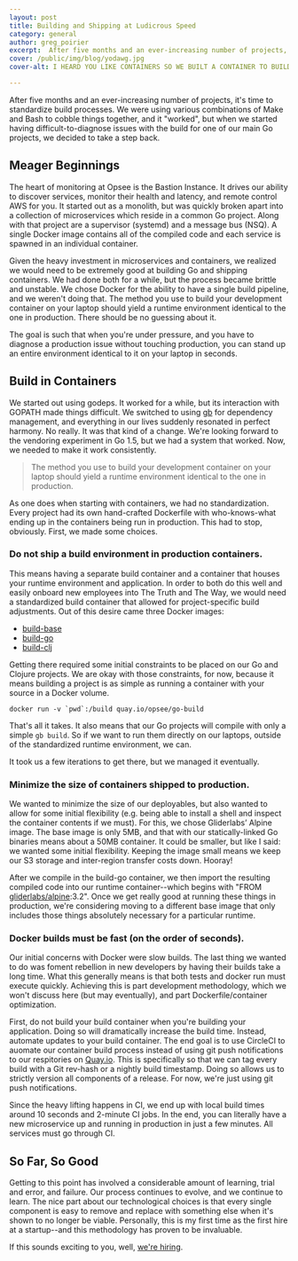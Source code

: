```yaml
---
layout: post
title: Building and Shipping at Ludicrous Speed
category: general
author: greg_poirier
excerpt:  After five months and an ever-increasing number of projects, it's time to standardize build processes. We were using various combinations of Make and Bash to cobble things together, and it "worked" so far, but when we started having difficult-to-diagnose issues with the build for one of our main Go projects, we decided to take a step back.
cover: /public/img/blog/yodawg.jpg
cover-alt: I HEARD YOU LIKE CONTAINERS SO WE BUILT A CONTAINER TO BUILD OUR CONTAINERS

---
```


After five months and an ever-increasing number of projects, it's time to
standardize build processes. We were using various combinations of Make and
Bash to cobble things together, and it "worked", but when we started having
difficult-to-diagnose issues with the build for one of our main Go projects, we
decided to take a step back.

## Meager Beginnings

The heart of monitoring at Opsee is the Bastion Instance.  It drives our
ability to discover services, monitor their health and latency, and remote
control AWS for you. It started out as a monolith, but was quickly broken apart
into a collection of microservices which reside in a common Go project. Along
with that project are a supervisor (systemd) and a message bus (NSQ). A single
Docker image contains all of the compiled code and each service is spawned in
an individual container.

Given the heavy investment in microservices and containers, we realized we
would need to be extremely good at building Go and shipping containers.  We had
done both for a while, but the process became brittle and unstable. We chose
Docker for the ability to have a single build pipeline, and we weren't doing
that. The method you use to build your development container on your laptop
should yield a runtime environment identical to the one in production.  There
should be no guessing about it.

The goal is such that when you're under pressure, and you have to diagnose a
production issue without touching production, you can stand up an entire
environment identical to it on your laptop in seconds.

## Build in Containers

We started out using godeps. It worked for a while, but its interaction with
GOPATH made things difficult. We switched to using [gb](https://getgb.io/) for
dependency management, and everything in our lives suddenly resonated in
perfect harmony.  No really. It was that kind of a change. We're looking
forward to the vendoring experiment in Go 1.5, but we had a system that worked.
Now, we needed to make it work consistently.

> The method you use to build your development container on your laptop should yield a runtime environment identical to the one in production.

As one does when starting with containers, we had no standardization. Every
project had its own hand-crafted Dockerfile with who-knows-what ending up in
the containers being run in production. This had to stop, obviously. First, we
made some choices.

### Do not ship a build environment in production containers.

This means having a separate build container and a container that houses your
runtime environment and application. In order to both do this well and easily
onboard new employees into The Truth and The Way, we would need a standardized
build container that allowed for project-specific build adjustments. Out of this
desire came three Docker images:

* [build-base](https://github.com/opsee/build-base)
* [build-go](https://github.com/opsee/build-go)
* [build-clj](https://github.com/opsee/build-clj)

Getting there required some initial constraints to be placed on our
Go and Clojure projects. We are okay with those constraints, for now,
because it means building a project is as simple as running a container
with your source in a Docker volume.

```
docker run -v `pwd`:/build quay.io/opsee/go-build
```

That's all it takes. It also means that our Go projects will compile with only
a simple ```gb build```. So if we want to run them directly on our laptops,
outside of the standardized runtime environment, we can.

It took us a few iterations to get there, but we managed it eventually.

### Minimize the size of containers shipped to production.

We wanted to minimize the size of our deployables, but also wanted to allow for
some initial flexibility (e.g. being able to install a shell and inspect the
container contents if we must). For this, we chose Gliderlabs’ Alpine image.
The base image is only 5MB, and that with our statically-linked Go binaries
means about a 50MB container. It could be smaller, but like I said: we wanted
some initial flexibility.  Keeping the image small means we keep our S3 storage
and inter-region transfer costs down. Hooray!

After we compile in the build-go container, we then import the resulting
compiled code into our runtime container--which begins with "FROM
[gliderlabs/alpine](https://github.com/gliderlabs/docker-alpine):3.2". Once we
get really good at running these things in production, we're considering
moving to a different base image that only includes those things absolutely
necessary for a particular runtime.

### Docker builds must be fast (on the order of seconds).

Our initial concerns with Docker were slow builds. The last thing we wanted to
do was foment rebellion in new developers by having their builds take a long
time. What this generally means is that both tests and docker run must execute
quickly. Achieving this is part development methodology, which we won't discuss
here (but may eventually), and part Dockerfile/container optimization.

First, do not build your build container when you're building your application.
Doing so will dramatically increase the build time. Instead, automate updates
to your build container. The end goal is to use CircleCI to auomate our
container build process instead of using git push notifications to our
respitories on [Quay.io](https://quay.io/). This is specifically so that we can
tag every build with a Git rev-hash or a nightly build timestamp. Doing so
allows us to strictly version all components of a release. For now, we're just
using git push notifications.

Since the heavy lifting happens in CI, we end up with local build times around
10 seconds and 2-minute CI jobs. In the end, you can literally have a new
microservice up and running in production in just a few minutes. All services
must go through CI.

## So Far, So Good

Getting to this point has involved a considerable amount of learning, trial and
error, and failure. Our process continues to evolve, and we continue to learn.
The nice part about our technological choices is that every single component is
easy to remove and replace with something else when it's shown to no longer be
viable. Personally, this is my first time as the first hire at a startup--and
this methodology has proven to be invaluable.

If this sounds exciting to you, well, <a href="/#hiring-positions">we're hiring</a>.

